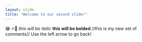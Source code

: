 ```yaml
---
layout: slide
title: "Welcome to our second slide!"
---
```

:joy: :fire::yellow_heart:
*this will be italic*
**this will be bolded**
//this is my new set of comments//
Use the left arrow to go back!
